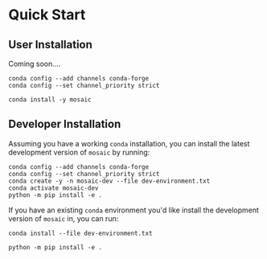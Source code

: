 # Quick Start


## User Installation

Coming soon....
```
conda config --add channels conda-forge
conda config --set channel_priority strict

conda install -y mosaic
```

## Developer Installation

Assuming you have a working `conda` installation, you can install the latest development version of `mosaic` by running: 
```
conda config --add channels conda-forge
conda config --set channel_priority strict
conda create -y -n mosaic-dev --file dev-environment.txt
conda activate mosaic-dev
python -m pip install -e .
```

If you have an existing `conda` environment you'd like install the development version of `mosaic` in, you can run: 
```
conda install --file dev-environment.txt

python -m pip install -e .
```

